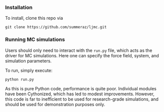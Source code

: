 ### Installation
To install, clone this repo via

```git clone https://github.com/summeraz/ljmc.git```

### Running MC simulations
Users should only need to interact with the `run.py` file, which
acts as the driver for MC simulations. Here one can specify the
force field, system, and simulation parameters.

To run, simply execute:

```python run.py```

As this is pure Python code, performance is quite poor. Individual
modules have been Cythonized, which has led to modest improvements.
However, this code is far to inefficient to be used for research-grade
simulations, and should be used for demonstration purposes only.
